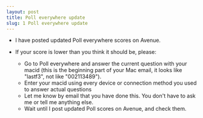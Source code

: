 ```yaml
---
layout: post
title: Poll everywhere update
slug: 1 Poll everywhere update
---
```


* I have posted updated Poll everywhere scores on Avenue.

* If your score is lower than you think it should be, please:
	* Go to Poll everywhere and answer the current question with your macid (this is the beginning part of your Mac email, it looks like "lastf3", not like "002113489").
	* Enter your macid using every device or connection method you used to answer actual questions
	* Let me know by email that you have done this. You don't have to ask me or tell me anything else.
	* Wait until I post updated Poll scores on Avenue, and check them.

